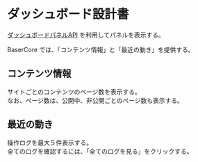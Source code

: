 # ダッシュボード設計書

[ダッシュボードパネルAPI](./dashboard_panel) を利用してパネルを表示する。

BaserCore では、「コンテンツ情報」と「最近の動き」を提供する。

## コンテンツ情報

サイトごとのコンテンツのページ数を表示する。  
なお、ページ数は、公開中、非公開ごとのページ数も表示する。

## 最近の動き

操作ログを最大５件表示する。  
全てのログを確認するには、「全てのログを見る」をクリックする。
